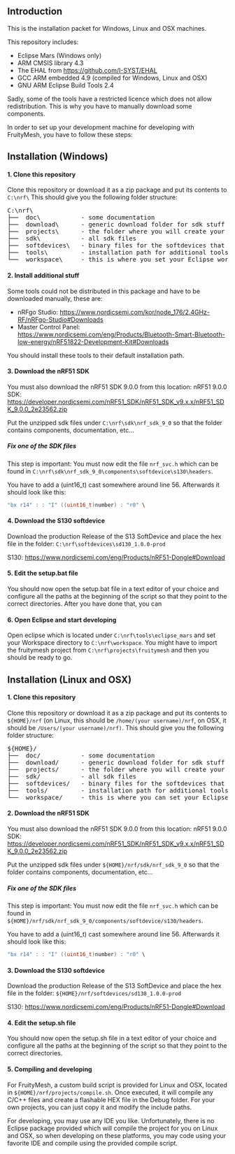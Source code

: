## Introduction
This is the installation packet for Windows, Linux and OSX machines.

This repository includes:
- Eclipse Mars (Windows only)
- ARM CMSIS library 4.3
- The EHAL from https://github.com/I-SYST/EHAL
- GCC ARM embedded 4.9 (compiled for Windows, Linux and OSX)
- GNU ARM Eclipse Build Tools 2.4

Sadly, some of the tools have a restricted licence which does not allow redistribution. This is why you have to manually download some components.

In order to set up your development machine for developing with FruityMesh, you have to follow these steps:

## Installation (Windows)

#### 1. Clone this repository
Clone this repository or download it as a zip package and put its contents to `C:\nrf\`
This should give you the following folder structure:
<pre>
C:\nrf\
├──  doc\           - some documentation
├──  download\      - generic download folder for sdk stuff
├──  projects\      - the folder where you will create your projects
├──  sdk\           - all sdk files
├──  softdevices\   - binary files for the softdevices that are used
├──  tools\         - installation path for additional tools or links to these tools
└──  workspace\     - this is where you set your Eclipse workspace
</pre>

#### 2. Install additional stuff
Some tools could not be distributed in this package and have to be downloaded manually, these are:
- nRFgo Studio: https://www.nordicsemi.com/kor/node_176/2.4GHz-RF/nRFgo-Studio#Downloads
- Master Control Panel: https://www.nordicsemi.com/eng/Products/Bluetooth-Smart-Bluetooth-low-energy/nRF51822-Development-Kit#Downloads

You should install these tools to their default installation path.

#### 3. Download the nRF51 SDK

You must also download the nRF51 SDK 9.0.0 from this location:
nRF51 9.0.0 SDK: https://developer.nordicsemi.com/nRF51_SDK/nRF51_SDK_v9.x.x/nRF51_SDK_9.0.0_2e23562.zip

Put the unzipped sdk files under `C:\nrf\sdk\nrf_sdk_9_0` so that the folder contains components, documentation, etc...

##### Fix one of the SDK files
This step is important: You must now edit the file `nrf_svc.h` which can be found in `C:\nrf\sdk\nrf_sdk_9_0\components\softdevice\s130\headers`.

You have to add a (uint16_t) cast somewhere around line 56. Afterwards it should look like this:
```C++
"bx r14" : : "I" ((uint16_t)number) : "r0" \
```
#### 4. Download the S130 softdevice
Download the production Release of the S13 SoftDevice and place the hex file in the folder: `C:\nrf\softdevices\sd130_1.0.0-prod`

S130: https://www.nordicsemi.com/eng/Products/nRF51-Dongle#Download

#### 5. Edit the setup.bat file
You should now open the setup.bat file in a text editor of your choice and configure all the paths at the beginning of the script so that they point to the correct directories. After you have done that, you can 

#### 6. Open Eclipse and start developing
Open eclipse which is located under `C:\nrf\tools\eclipse_mars` and set your Workspace directory to `C:\nrf\workspace`. You might have to import the fruitymesh project from `C:\nrf\projects\fruitymesh` and then you should be ready to go.


## Installation (Linux and OSX)

#### 1. Clone this repository
Clone this repository or download it as a zip package and put its contents to `${HOME}/nrf` (on Linux, this should be `/home/(your username)/nrf`, on OSX, it should be `/Users/(your username)/nrf)`.
This should give you the following folder structure:
<pre>
${HOME}/
├──  doc/           - some documentation
├──  download/      - generic download folder for sdk stuff
├──  projects/      - the folder where you will create your projects
├──  sdk/           - all sdk files
├──  softdevices/   - binary files for the softdevices that are used
├──  tools/         - installation path for additional tools or links to these tools
└──  workspace/     - this is where you can set your Eclipse workspace if you decide to use it for developing on Linux or OSX
</pre>

#### 2. Download the nRF51 SDK

You must also download the nRF51 SDK 9.0.0 from this location:
nRF51 9.0.0 SDK: https://developer.nordicsemi.com/nRF51_SDK/nRF51_SDK_v9.x.x/nRF51_SDK_9.0.0_2e23562.zip

Put the unzipped sdk files under `${HOME}/nrf/sdk/nrf_sdk_9_0` so that the folder contains components, documentation, etc...

##### Fix one of the SDK files
This step is important: You must now edit the file `nrf_svc.h` which can be found in `${HOME}/nrf/sdk/nrf_sdk_9_0/components/softdevice/s130/headers`.

You have to add a (uint16_t) cast somewhere around line 56. Afterwards it should look like this:
```C++
"bx r14" : : "I" ((uint16_t)number) : "r0" \
```
#### 3. Download the S130 softdevice
Download the production Release of the S13 SoftDevice and place the hex file in the folder: `${HOME}/nrf/softdevices/sd130_1.0.0-prod`

S130: https://www.nordicsemi.com/eng/Products/nRF51-Dongle#Download

#### 4. Edit the setup.sh file
You should now open the setup.sh file in a text editor of your choice and configure all the paths at the beginning of the script so that they point to the correct directories.

#### 5. Compiling and developing
For FruityMesh, a custom build script is provided for Linux and OSX, located in `${HOME}/nrf/projects/compile.sh`. Once executed, it will compile any C/C++ files and create a flashable HEX file in the Debug folder. For your own projects, you can just copy it and modify the include paths.

For developing, you may use any IDE you like. Unfortunately, there is no Eclipse package provided which will compile the project for you on Linux and OSX, so when developing on these platforms, you may code using your favorite IDE and compile using the provided compile script.
